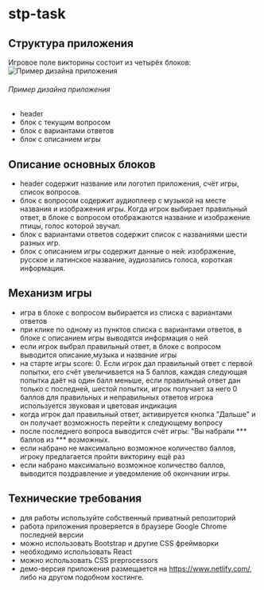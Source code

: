 # stp-task

## Структура приложения
Игровое поле викторины состоит из четырёх блоков:
![Пример дизайна приложения](https://github.com/rolling-scopes-school/tasks/blob/master/tasks/songbird/screenshot_birds-quiz.png)
###### Пример дизайна приложения

* header
* блок с текущим вопросом
* блок с вариантами ответов
* блок с описанием игры

## Описание основных блоков
* header содержит название или логотип приложения, счёт игры, список вопросов.
* блок с вопросом содержит аудиоплеер с музыкой на месте названия и изображения игры. Когда игрок выбирает правильный ответ, в блоке с вопросом отображаются название и изображение птицы, голос которой звучал.
* блок с вариантами ответов содержит список с названиями шести разных игр.
* блок с описанием игры содержит данные о ней: изображение, русское и латинское название, аудиозапись голоса, короткая информация.

## Механизм игры
* игра в блоке с вопросом  выбирается из списка с вариантами ответов
* при клике по одному из пунктов списка с вариантами ответов, в блоке с описанием игры выводятся информация о ней
* если игрок выбрал правильный ответ, в блоке с вопросом выводится описание,музыка и название игры
* на старте игры score: 0. Если игрок дал правильный ответ с первой попытки, его счёт увеличивается на 5 баллов, каждая следующая попытка даёт на один балл меньше, если правильный ответ дан только с последней, шестой попытки, игрок получает за него 0 баллов
для правильных и неправильных ответов игрока используется звуковая и цветовая индикация
* когда игрок дал правильный ответ, активируется кнопка "Дальше" и он получает возможность перейти к следующему вопросу
* после последнего вопроса выводится счёт игры: "Вы набрали *** баллов из *** возможных.
* если набрано не максимально возможное количество баллов, игроку предлагается пройти викторину ещё раз
* если набрано максимально возможное количество баллов, выводится поздравление и уведомление об окончании игры.

## Технические требования
* для работы используйте собственный приватный репозиторий
* работа приложения проверяется в браузере Google Chrome последней версии
* можно использовать Bootstrap и другие CSS фреймворки
* необходимо использовать React
* можно использовать CSS preprocessors
* демо-версия приложения размещается на https://www.netlify.com/, либо на другом подобном хостинге. 
